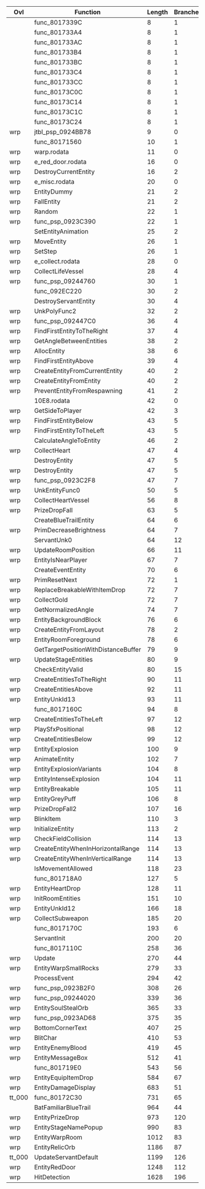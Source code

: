 | Ovl    | Function                            |   Length |   Branches | Jtbl   | WIP                             | %     |
|--------|-------------------------------------|----------|------------|--------|---------------------------------|-------|
|        | func_8017339C                       |        8 |          1 |        |                                 |       |
|        | func_801733A4                       |        8 |          1 |        |                                 |       |
|        | func_801733AC                       |        8 |          1 |        |                                 |       |
|        | func_801733B4                       |        8 |          1 |        |                                 |       |
|        | func_801733BC                       |        8 |          1 |        |                                 |       |
|        | func_801733C4                       |        8 |          1 |        |                                 |       |
|        | func_801733CC                       |        8 |          1 |        |                                 |       |
|        | func_80173C0C                       |        8 |          1 |        |                                 |       |
|        | func_80173C14                       |        8 |          1 |        |                                 |       |
|        | func_80173C1C                       |        8 |          1 |        |                                 |       |
|        | func_80173C24                       |        8 |          1 |        |                                 |       |
| wrp    | jtbl_psp_0924BB78                   |        9 |          0 | Yes    |                                 |       |
|        | func_80171560                       |       10 |          1 |        |                                 |       |
| wrp    | warp.rodata                         |       11 |          0 | Yes    |                                 |       |
| wrp    | e_red_door.rodata                   |       16 |          0 | Yes    |                                 |       |
| wrp    | DestroyCurrentEntity                |       16 |          2 |        | https://decomp.me/scratch/aKfDL | 0.99  |
| wrp    | e_misc.rodata                       |       20 |          0 | Yes    |                                 |       |
| wrp    | EntityDummy                         |       21 |          2 |        | https://decomp.me/scratch/unNIE | 1.0   |
| wrp    | FallEntity                          |       21 |          2 |        | https://decomp.me/scratch/ZIw3V | 0.986 |
| wrp    | Random                              |       22 |          1 |        | https://decomp.me/scratch/rhbo1 | 0.98  |
| wrp    | func_psp_0923C390                   |       22 |          1 |        |                                 |       |
|        | SetEntityAnimation                  |       25 |          2 |        |                                 |       |
| wrp    | MoveEntity                          |       26 |          1 |        | https://decomp.me/scratch/u4rz3 | 0.975 |
| wrp    | SetStep                             |       26 |          1 |        | https://decomp.me/scratch/X4nwe | 0.979 |
| wrp    | e_collect.rodata                    |       28 |          0 | Yes    |                                 |       |
| wrp    | CollectLifeVessel                   |       28 |          4 |        | https://decomp.me/scratch/y8pEq | 0.986 |
| wrp    | func_psp_09244760                   |       30 |          1 |        |                                 |       |
|        | func_092EC220                       |       30 |          2 |        |                                 |       |
|        | DestroyServantEntity                |       30 |          4 |        |                                 |       |
| wrp    | UnkPolyFunc2                        |       32 |          2 |        | https://decomp.me/scratch/HhGja | 1.0   |
| wrp    | func_psp_092447C0                   |       36 |          4 |        |                                 |       |
| wrp    | FindFirstEntityToTheRight           |       37 |          4 |        |                                 |       |
| wrp    | GetAngleBetweenEntities             |       38 |          2 |        |                                 |       |
| wrp    | AllocEntity                         |       38 |          6 |        | https://decomp.me/scratch/ITQAn | 1.0   |
| wrp    | FindFirstEntityAbove                |       39 |          4 |        |                                 |       |
| wrp    | CreateEntityFromCurrentEntity       |       40 |          2 |        | https://decomp.me/scratch/FD6dM | 0.991 |
| wrp    | CreateEntityFromEntity              |       40 |          2 |        | https://decomp.me/scratch/yFFD0 | 0.997 |
| wrp    | PreventEntityFromRespawning         |       41 |          2 |        | https://decomp.me/scratch/xBRKv | 0.997 |
|        | 10E8.rodata                         |       42 |          0 | Yes    |                                 |       |
| wrp    | GetSideToPlayer                     |       42 |          3 |        | https://decomp.me/scratch/ap3Mz | 0.994 |
| wrp    | FindFirstEntityBelow                |       43 |          5 |        |                                 |       |
| wrp    | FindFirstEntityToTheLeft            |       43 |          5 |        |                                 |       |
|        | CalculateAngleToEntity              |       46 |          2 |        |                                 |       |
| wrp    | CollectHeart                        |       47 |          4 |        | https://decomp.me/scratch/EdcwN | 0.977 |
|        | DestroyEntity                       |       47 |          5 |        |                                 |       |
| wrp    | DestroyEntity                       |       47 |          5 |        |                                 |       |
| wrp    | func_psp_0923C2F8                   |       47 |          7 |        | https://decomp.me/scratch/LLr7o | 1.0   |
| wrp    | UnkEntityFunc0                      |       50 |          5 |        |                                 |       |
| wrp    | CollectHeartVessel                  |       56 |          8 |        |                                 |       |
| wrp    | PrizeDropFall                       |       63 |          5 |        |                                 |       |
|        | CreateBlueTrailEntity               |       64 |          6 |        |                                 |       |
| wrp    | PrimDecreaseBrightness              |       64 |          7 |        | https://decomp.me/scratch/DzATf | 1.0   |
|        | ServantUnk0                         |       64 |         12 |        |                                 |       |
| wrp    | UpdateRoomPosition                  |       66 |         11 |        | https://decomp.me/scratch/S8isD | 0.993 |
| wrp    | EntityIsNearPlayer                  |       67 |          7 |        | https://decomp.me/scratch/pg8P6 | 0.997 |
|        | CreateEventEntity                   |       70 |          6 |        |                                 |       |
| wrp    | PrimResetNext                       |       72 |          1 |        |                                 |       |
| wrp    | ReplaceBreakableWithItemDrop        |       72 |          7 |        | https://decomp.me/scratch/qZwvm | 0.998 |
| wrp    | CollectGold                         |       72 |          7 |        | https://decomp.me/scratch/0ERH9 | 0.981 |
| wrp    | GetNormalizedAngle                  |       74 |          7 |        | https://decomp.me/scratch/nIT0f | 0.954 |
| wrp    | EntityBackgroundBlock               |       76 |          6 |        |                                 |       |
| wrp    | CreateEntityFromLayout              |       78 |          2 |        |                                 |       |
| wrp    | EntityRoomForeground                |       78 |          6 |        |                                 |       |
|        | GetTargetPositionWithDistanceBuffer |       79 |          9 |        |                                 |       |
| wrp    | UpdateStageEntities                 |       80 |          9 |        | https://decomp.me/scratch/RqyKw | 0.994 |
|        | CheckEntityValid                    |       80 |         15 |        |                                 |       |
| wrp    | CreateEntitiesToTheRight            |       90 |         11 |        | https://decomp.me/scratch/Q7Lis | 0.993 |
| wrp    | CreateEntitiesAbove                 |       92 |         11 |        | https://decomp.me/scratch/ezNeo | 0.99  |
| wrp    | EntityUnkId13                       |       93 |         11 |        |                                 |       |
|        | func_8017160C                       |       94 |          8 |        | https://decomp.me/scratch/yfFqB | 0.995 |
| wrp    | CreateEntitiesToTheLeft             |       97 |         12 |        |                                 |       |
| wrp    | PlaySfxPositional                   |       98 |         12 |        |                                 |       |
| wrp    | CreateEntitiesBelow                 |       99 |         12 |        | https://decomp.me/scratch/yxzDb | 0.993 |
| wrp    | EntityExplosion                     |      100 |          9 |        | https://decomp.me/scratch/XOThB | 0.997 |
| wrp    | AnimateEntity                       |      102 |          7 |        |                                 |       |
| wrp    | EntityExplosionVariants             |      104 |          8 |        |                                 |       |
| wrp    | EntityIntenseExplosion              |      104 |         11 |        | https://decomp.me/scratch/n3oKx | 1.0   |
| wrp    | EntityBreakable                     |      105 |         11 |        |                                 |       |
| wrp    | EntityGreyPuff                      |      106 |          8 |        |                                 |       |
| wrp    | PrizeDropFall2                      |      107 |         16 |        |                                 |       |
| wrp    | BlinkItem                           |      110 |          3 |        | https://decomp.me/scratch/3HtTU | 1.0   |
| wrp    | InitializeEntity                    |      113 |          2 |        |                                 |       |
| wrp    | CheckFieldCollision                 |      114 |         13 |        |                                 |       |
| wrp    | CreateEntityWhenInHorizontalRange   |      114 |         13 |        |                                 |       |
| wrp    | CreateEntityWhenInVerticalRange     |      114 |         13 |        |                                 |       |
|        | IsMovementAllowed                   |      118 |         23 |        |                                 |       |
|        | func_801718A0                       |      127 |          5 |        |                                 |       |
| wrp    | EntityHeartDrop                     |      128 |         11 |        |                                 |       |
| wrp    | InitRoomEntities                    |      151 |         10 |        | https://decomp.me/scratch/jXCiL | 0.996 |
| wrp    | EntityUnkId12                       |      166 |         18 |        |                                 |       |
| wrp    | CollectSubweapon                    |      185 |         20 |        | https://decomp.me/scratch/8xUEZ | 0.987 |
|        | func_8017170C                       |      193 |          6 |        |                                 |       |
|        | ServantInit                         |      200 |         20 |        |                                 |       |
|        | func_8017110C                       |      258 |         36 |        | https://decomp.me/scratch/r0H4j | 0.813 |
| wrp    | Update                              |      270 |         44 |        | https://decomp.me/scratch/RqyKw | 0.994 |
| wrp    | EntityWarpSmallRocks                |      279 |         33 | Yes    | https://decomp.me/scratch/EbwDy | 0.948 |
|        | ProcessEvent                        |      294 |         42 |        |                                 |       |
| wrp    | func_psp_0923B2F0                   |      308 |         26 |        |                                 |       |
| wrp    | func_psp_09244020                   |      339 |         36 |        | https://decomp.me/scratch/LSXAc | 1.0   |
| wrp    | EntitySoulStealOrb                  |      365 |         33 |        | https://decomp.me/scratch/R41nc | 0.997 |
| wrp    | func_psp_0923AD68                   |      375 |         35 |        | https://decomp.me/scratch/4ZqS7 | 1.0   |
| wrp    | BottomCornerText                    |      407 |         25 |        | https://decomp.me/scratch/OZfBf | 0.999 |
| wrp    | BlitChar                            |      410 |         53 |        | https://decomp.me/scratch/tsOag | 0.999 |
| wrp    | EntityEnemyBlood                    |      419 |         45 |        | https://decomp.me/scratch/uEYs4 | 0.997 |
| wrp    | EntityMessageBox                    |      512 |         41 |        | https://decomp.me/scratch/nMwCS | 1.0   |
|        | func_801719E0                       |      543 |         56 |        |                                 |       |
| wrp    | EntityEquipItemDrop                 |      584 |         67 | Yes    | https://decomp.me/scratch/PULKm | 0.993 |
| wrp    | EntityDamageDisplay                 |      683 |         51 |        |                                 |       |
| tt_000 | func_80172C30                       |      731 |         65 |        | https://decomp.me/scratch/uLobA | 0.996 |
|        | BatFamiliarBlueTrail                |      964 |         44 |        |                                 |       |
| wrp    | EntityPrizeDrop                     |      973 |        120 | Yes    | https://decomp.me/scratch/xtj0K | 0.998 |
| wrp    | EntityStageNamePopup                |      990 |         83 |        | https://decomp.me/scratch/U3Xj4 | 0.976 |
| wrp    | EntityWarpRoom                      |     1012 |         83 | Yes    | https://decomp.me/scratch/4MUb6 | 0.984 |
| wrp    | EntityRelicOrb                      |     1186 |         87 | Yes    | https://decomp.me/scratch/V04Wm | 0.998 |
| tt_000 | UpdateServantDefault                |     1199 |        126 | Yes    |                                 |       |
| wrp    | EntityRedDoor                       |     1248 |        112 | Yes    | https://decomp.me/scratch/lxAtb | 0.997 |
| wrp    | HitDetection                        |     1628 |        196 |        |                                 |       |
